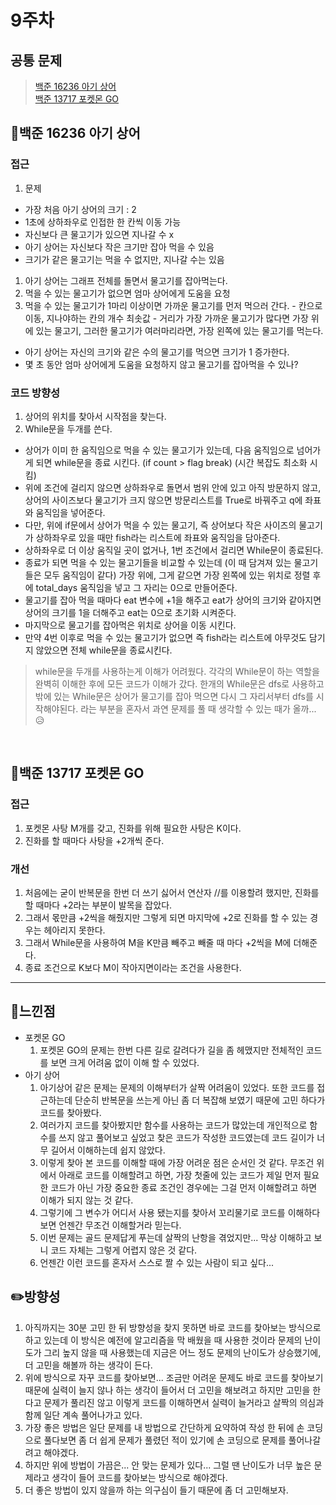 # 9주차
## 공통 문제
> [백준 16236 아기 상어](https://www.acmicpc.net/problem/16236)<br>
[백준 13717 포켓몬 GO](https://www.acmicpc.net/problem/13717)

## **📖백준 16236 아기 상어**

### 접근
1. 문제
  - 가장 처음 아기 상어의 크기 : 2
  - 1초에 상하좌우로 인접한 한 칸씩 이동 가능
  - 자신보다 큰 물고기가 있으면 지나갈 수 x
  - 아기 상어는 자신보다 작은 크기만 잡아 먹을 수 있음
  - 크기가 같은 물고기는 먹을 수 없지만, 지나갈 수는 있음
  1. 아기 상어는 그래프 전체를 돌면서 물고기를 잡아먹는다.
  2. 먹을 수 있는 물고기가 없으면 엄마 상어에게 도움을 요청
  3. 먹을 수 있는 물고기가 1마리 이상이면 가까운 물고기를 먼저 먹으러 간다.
    - 칸으로 이동, 지나야하는 칸의 개수 최솟값
    - 거리가 가장 가까운 물고기가 많다면 가장 위에 있는 물고기, 그러한 물고기가 여러마리라면, 가장 왼쪽에 있는 물고기를 먹는다.
  - 아기 상어는 자신의 크기와 같은 수의 물고기를 먹으면 크기가 1 증가한다.
  - 몇 초 동안 엄마 상어에게 도움을 요청하지 않고 물고기를 잡아먹을 수 있나?

### 코드 방향성
1. 상어의 위치를 찾아서 시작점을 찾는다.
2. While문을 두개를 쓴다.
  - 상어가 이미 한 움직임으로 먹을 수 있는 물고기가 있는데, 다음 움직임으로 넘어가게 되면 while문을 종료 시킨다. (if count > flag break) (시간 복잡도 최소화 시킴)
  - 위에 조건에 걸리지 않으면 상하좌우로 돌면서 범위 안에 있고 아직 방문하지 않고, 상어의 사이즈보다 물고기가 크지 않으면 방문리스트를 True로 바꿔주고 q에 좌표와 움직임을 넣어준다.
  - 다만, 위에 if문에서 상어가 먹을 수 있는 물고기, 즉 상어보다 작은 사이즈의 물고기가 상하좌우로 있을 때만 fish라는 리스트에 좌표와 움직임을 담아준다.
  - 상하좌우로 더 이상 움직일 곳이 없거나, 1번 조건에서 걸리면 While문이 종료된다.
  - 종료가 되면 먹을 수 있는 물고기들을 비교할 수 있는데 (이 때 담겨져 있는 물고기들은 모두 움직임이 같다) 가장 위에, 그게 같으면 가장 왼쪽에 있는 위치로 정렬 후에 total_days 움직임을 넣고 그 자리는 0으로 만들어준다.
  - 물고기를 잡아 먹을 때마다 eat 변수에 +1을 해주고 eat가 상어의 크기와 같아지면 상어의 크기를 1을 더해주고 eat는 0으로 초기화 시켜준다.
  - 마지막으로 물고기를 잡아먹은 위치로 상어을 이동 시킨다.
  - 만약 4번 이후로 먹을 수 있는 물고기가 없으면 즉 fish라는 리스트에 아무것도 담기지 않았으면 전체 while문을 종료시킨다.
  
> while문을 두개를 사용하는게 이해가 어려웠다. 각각의 While문이 하는 역할을 완벽히 이해한 후에 모든 코드가 이해가 갔다. 한개의 While문은 dfs로 사용하고 밖에 있는 While문은 상어가 물고기를 잡아 먹으면 다시 그 자리서부터 dfs를 시작해야된다. 라는 부분을 혼자서 과연 문제를 풀 때 생각할 수 있는 때가 올까...😥
<br>

## **📖백준 13717 포켓몬 GO**

### 접근
1. 포켓몬 사탕 M개를 갖고, 진화를 위해 필요한 사탕은 K이다.
2. 진화를 할 때마다 사탕을 +2개씩 준다.

### 개선
1. 처음에는 굳이 반복문을 한번 더 쓰기 싫어서 연산자 //를 이용할려 했지만, 진화를 할 때마다 +2라는 부분이 발목을 잡았다.
2. 그래서 몫만큼 +2씩을 해줬지만 그렇게 되면 마지막에 +2로 진화를 할 수 있는 경우는 헤아리지 못한다.
3. 그래서 While문을 사용하여 M을 K만큼 빼주고 빼줄 때 마다 +2씩을 M에 더해준다.
4. 종료 조건으로 K보다 M이 작아지면이라는 조건을 사용한다.

<hr>


## 🌈느낀점
- 포켓몬 GO
  1. 포켓몬 GO의 문제는 한번 다른 길로 갈려다가 길을 좀 헤맸지만 전체적인 코드를 보면 크게 어려움 없이 이해 할 수 있었다.
- 아기 상어
  1. 아기상어 같은 문제는 문제의 이해부터가 살짝 어려움이 있었다. 또한 코드를 접근하는데 단순히 반복문을 쓰는게 아닌 좀 더 복잡해 보였기 때문에 고민 하다가 코드를 찾아봤다.
  2. 여러가지 코드를 찾아봤지만 함수를 사용하는 코드가 많았는데 개인적으로 함수를 쓰지 않고 풀어보고 싶었고 찾은 코드가 작성한 코드였는데 코드 길이가 너무 길어서 이해하는데 쉽지 않았다.
  3. 이렇게 찾아 본 코드를 이해할 때에 가장 어려운 점은 순서인 것 같다. 무조건 위에서 아래로 코드를 이해할려고 하면, 가장 첫줄에 있는 코드가 제일 먼저 필요한 코드가 아닌 가장 중요한 종료 조건인 경우에는 그걸 먼저 이해할려고 하면 이해가 되지 않는 것 같다.
  4. 그렇기에 그 변수가 어디서 사용 됐는지를 찾아서 꼬리물기로 코드를 이해하다 보면 언젠간 무조건 이해할거라 믿는다.
  5. 이번 문제는 골드 문제답게 푸는데 살짝의 난항을 겪었지만... 막상 이해하고 보니 코드 자체는 그렇게 어렵지 않은 것 같다.
  6. 언젠간 이런 코드를 혼자서 스스로 짤 수 있는 사람이 되고 싶다...

## ✏️방향성
1. 아직까지는 30분 고민 한 뒤 방향성을 찾지 못하면 바로 코드를 찾아보는 방식으로 하고 있는데 이 방식은 예전에 알고리즘을 막 배웠을 때 사용한 것이라 문제의 난이도가 그리 높지 않을 때 사용했는데 지금은 어느 정도 문제의 난이도가 상승했기에, 더 고민을 해볼까 하는 생각이 든다.
2. 위에 방식으로 자꾸 코드를 찾아보면... 조금만 어려운 문제도 바로 코드를 찾아보기 때문에 실력이 늘지 않나 하는 생각이 들어서 더 고민을 해보려고 하지만 고민을 한다고 문제가 풀리진 않고 이렇게 코드를 이해하면서 실력이 늘거라고 살짝의 의심과 함께 일단 계속 풀어나가고 있다.
3. 가장 좋은 방법은 일단 문제를 내 방법으로 간단하게 요약하여 작성 한 뒤에 손 코딩으로 풀다보면 좀 더 쉽게 문제가 풀렸던 적이 있기에 손 코딩으로 문제를 풀어나갈려고 해야겠다.
4. 하지만 위에 방법이 가끔은... 안 맞는 문제가 있다... 그럴 땐 난이도가 너무 높은 문제라고 생각이 들어 코드를 찾아보는 방식으로 해야겠다.
5. 더 좋은 방법이 있지 않을까 하는 의구심이 들기 때문에 좀 더 고민해보자.




